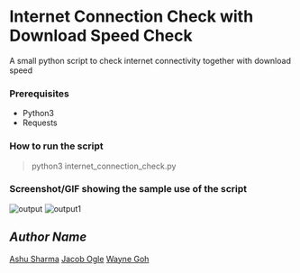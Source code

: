 # Internet Connection Check with Download Speed Check
A small python script to check internet connectivity together with download speed

### Prerequisites
- Python3
- Requests

### How to run the script
> python3 internet_connection_check.py

### Screenshot/GIF showing the sample use of the script
![output](https://github.com/AshuSharma7/python-mini-projects/raw/master/projects/Internet_connection_check/output.png)
![output1](https://github.com/waynegoh97/Cisco-Interview/blob/master/output1.png)

## *Author Name*
[Ashu Sharma](https://github.com/AshuSharma7)
[Jacob Ogle](https://github.com/JakeOgle94)
[Wayne Goh](https://github.com/waynegoh97)
